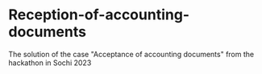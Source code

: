 # Reception-of-accounting-documents
The solution of the case "Acceptance of accounting documents" from the hackathon in Sochi 2023
